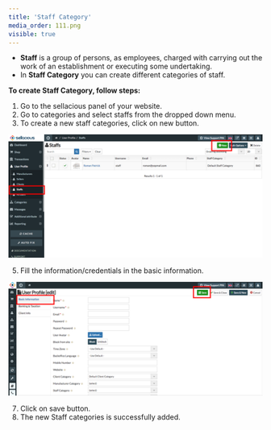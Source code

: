 ```yaml
---
title: 'Staff Category'
media_order: 111.png
visible: true
---
```


* **Staff** is a group of persons, as employees, charged with carrying out the work of an establishment or executing       some undertaking.
* In **Staff Category** you can create different categories of staff.

**To create Staff Category, follow steps:**

1. Go to the sellacious panel of your website.
2. Go to  categories and select staffs from the dropped down menu.
3. To create a new staff categories, click on new button.

![](111.png)

5. Fill the information/credentials in the basic information.

![](112.png)

7. Click on save button.
8. The new Staff categories is successfully added.
